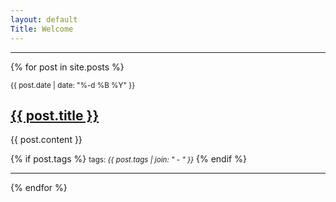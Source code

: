 ```yaml
---
layout: default
Title: Welcome
---
```

<hr/>

{% for post in site.posts %}

<article class='post'>
  <div class="post-date"><small>{{ post.date | date: "%-d %B %Y" }}</small></div>
  <h1 class='post-title'>
    <a href="{{ site.path }}{{ post.url }}">
      {{ post.title }}
    </a>
  </h1>
  {{ post.content }}
</article>

{% if post.tags %}
  <small>tags: <em>{{ post.tags | join: "</em> - <em>" }}</em></small>
{% endif %}

<hr/>

{% endfor %}
